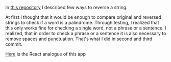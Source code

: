 In [this repository](https://github.com/Olezha83/reverse-string) I described few ways to reverse a string.

At first I thought that it would be enough to compare original and reversed strings to check if a word is a palindrome.
Through testing, I realized that this only works fine for checking a single word, not a phrase or a sentence.
I realized, that in order to check a phrase or a sentence it is also necessary to remove spaces and punctuation.
That's what I did in second and third commit.

[Here](https://github.com/Olezha83/react-palindrome) is the React analogue of this app
